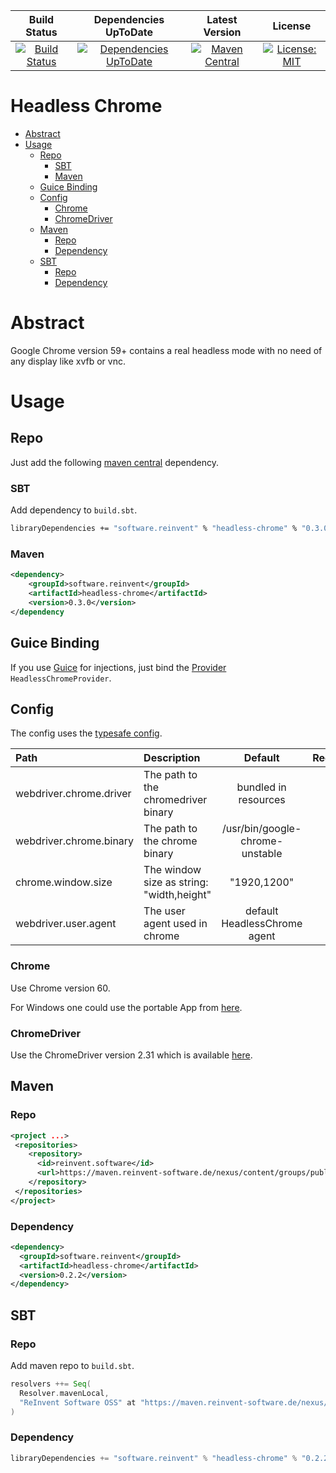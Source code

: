 | Build Status | Dependencies UpToDate | Latest Version | License |
|:------------:|:---------------------:|:--------------:|:-------:|
| [![Build Status](https://ci.reinvent-software.de/buildStatus/icon?job=Headless-Chrome-Build)](https://ci.reinvent-software.de/job/Headless-Chrome-Build) | [![Dependencies UpToDate](https://ci.reinvent-software.de/buildStatus/icon?job=Headless-Chrome-DependencyCheck)](https://ci.reinvent-software.de/job/Headless-Chrome-DependencyCheck) | [![Maven Central](https://maven-badges.herokuapp.com/maven-central/software.reinvent/headless-chrome/badge.svg)](https://maven-badges.herokuapp.com/maven-central/software.reinvent/headless-chrome) | [![License: MIT](https://img.shields.io/badge/License-MIT-yellow.svg)](https://opensource.org/licenses/MIT) |

Headless Chrome
==========

<!-- TOC depthFrom:1 depthTo:6 withLinks:1 updateOnSave:1 orderedList:0 -->

- [Abstract](#abstract)
- [Usage](#usage)
	- [Repo](#repo)
		- [SBT](#sbt)
		- [Maven](#maven)
	- [Guice Binding](#guice-binding)
	- [Config](#config)
		- [Chrome](#chrome)
		- [ChromeDriver](#chromedriver)
	- [Maven](#maven)
		- [Repo](#repo)
		- [Dependency](#dependency)
	- [SBT](#sbt)
		- [Repo](#repo)
		- [Dependency](#dependency)

<!-- /TOC -->

# Abstract

Google Chrome version 59+ contains a real headless mode with no need of any display like xvfb or vnc.

# Usage

## Repo
Just add the following [maven central](https://mvnrepository.com/artifact/software.reinvent/headless-chrome) dependency.

### SBT
Add dependency to `build.sbt`.
```bash
libraryDependencies += "software.reinvent" % "headless-chrome" % "0.3.0"
```

### Maven
```xml
<dependency>
    <groupId>software.reinvent</groupId>
    <artifactId>headless-chrome</artifactId>
    <version>0.3.0</version>
</dependency
```


## Guice Binding

If you use [Guice](https://github.com/google/guice) for injections, just bind the [Provider](https://github.com/google/guice/wiki/ProviderBindings) `HeadlessChromeProvider`.

## Config

The config uses the [typesafe config](https://github.com/typesafehub/config).

| Path                    | Description                               |             Default             |      Required      |
|:------------------------|:------------------------------------------|:-------------------------------:|:------------------:|
| webdriver.chrome.driver | The path to the chromedriver binary       |      bundled in resources       |        :x:         |
| webdriver.chrome.binary | The path to the chrome binary             | /usr/bin/google-chrome-unstable | :white_check_mark: |
| chrome.window.size      | The window size as string: "width,height" |           "1920,1200"           |        :x:         |
| webdriver.user.agent    | The user agent used in chrome             |  default HeadlessChrome agent   |        :x:         |

### Chrome

Use Chrome version 60.

For Windows one could use the portable App from [here](https://sites.google.com/a/chromium.org/chromedriver/downloads).

### ChromeDriver

Use the ChromeDriver version 2.31 which is available [here](https://sites.google.com/a/chromium.org/chromedriver/downloads).


## Maven

### Repo

```xml
<project ...>
 <repositories>
    <repository>
      <id>reinvent.software</id>
      <url>https://maven.reinvent-software.de/nexus/content/groups/public/</url>
    </repository>
 </repositories>
</project>
```

### Dependency

```xml
<dependency>
  <groupId>software.reinvent</groupId>
  <artifactId>headless-chrome</artifactId>
  <version>0.2.2</version>
</dependency>
```

## SBT

### Repo
Add maven repo to `build.sbt`.
```scala
resolvers ++= Seq(
  Resolver.mavenLocal,
  "ReInvent Software OSS" at "https://maven.reinvent-software.de/nexus/content/groups/public"
)
```

### Dependency
```scala
libraryDependencies += "software.reinvent" % "headless-chrome" % "0.2.2"
```
